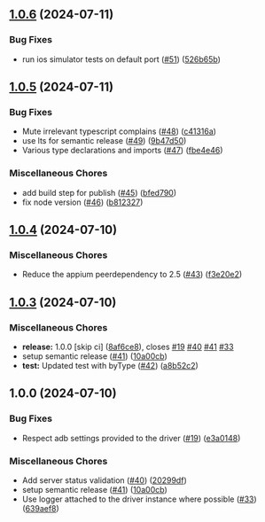 ## [1.0.6](https://github.com/AppiumTestDistribution/appium-flutter-integration-driver/compare/v1.0.5...v1.0.6) (2024-07-11)

### Bug Fixes

* run ios simulator tests on default port ([#51](https://github.com/AppiumTestDistribution/appium-flutter-integration-driver/issues/51)) ([526b65b](https://github.com/AppiumTestDistribution/appium-flutter-integration-driver/commit/526b65b7320d334dc82cf67c4785b3b6f6151f06))

## [1.0.5](https://github.com/AppiumTestDistribution/appium-flutter-integration-driver/compare/v1.0.4...v1.0.5) (2024-07-11)

### Bug Fixes

* Mute irrelevant typescript complains ([#48](https://github.com/AppiumTestDistribution/appium-flutter-integration-driver/issues/48)) ([c41316a](https://github.com/AppiumTestDistribution/appium-flutter-integration-driver/commit/c41316af74dbdb6637697fcaa6392bb0b086d4b0))
* use lts for semantic release ([#49](https://github.com/AppiumTestDistribution/appium-flutter-integration-driver/issues/49)) ([9b47d50](https://github.com/AppiumTestDistribution/appium-flutter-integration-driver/commit/9b47d50bcffed0ca1b536fcb3ca07b399cbc1bd3))
* Various type declarations and imports ([#47](https://github.com/AppiumTestDistribution/appium-flutter-integration-driver/issues/47)) ([fbe4e46](https://github.com/AppiumTestDistribution/appium-flutter-integration-driver/commit/fbe4e461368aca22fc354f41aa7df10e239cc41b))

### Miscellaneous Chores

* add build step for publish ([#45](https://github.com/AppiumTestDistribution/appium-flutter-integration-driver/issues/45)) ([bfed790](https://github.com/AppiumTestDistribution/appium-flutter-integration-driver/commit/bfed790828bea1003b657f13a67cec17b1b81795))
* fix node version ([#46](https://github.com/AppiumTestDistribution/appium-flutter-integration-driver/issues/46)) ([b812327](https://github.com/AppiumTestDistribution/appium-flutter-integration-driver/commit/b812327d8f63f010efd5f7b11ba011cb3f2cc9e8))

## [1.0.4](https://github.com/AppiumTestDistribution/appium-flutter-integration-driver/compare/v1.0.3...v1.0.4) (2024-07-10)

### Miscellaneous Chores

* Reduce the appium peerdependency to 2.5 ([#43](https://github.com/AppiumTestDistribution/appium-flutter-integration-driver/issues/43)) ([f3e20e2](https://github.com/AppiumTestDistribution/appium-flutter-integration-driver/commit/f3e20e276833e684537fdbd205dd4781ffc2cbd8))

## [1.0.3](https://github.com/AppiumTestDistribution/appium-flutter-integration-driver/compare/v1.0.2...v1.0.3) (2024-07-10)

### Miscellaneous Chores

* **release:** 1.0.0 [skip ci] ([8af6ce8](https://github.com/AppiumTestDistribution/appium-flutter-integration-driver/commit/8af6ce81879ba1c425ab5fbd33047722cf72dac2)), closes [#19](https://github.com/AppiumTestDistribution/appium-flutter-integration-driver/issues/19) [#40](https://github.com/AppiumTestDistribution/appium-flutter-integration-driver/issues/40) [#41](https://github.com/AppiumTestDistribution/appium-flutter-integration-driver/issues/41) [#33](https://github.com/AppiumTestDistribution/appium-flutter-integration-driver/issues/33)
* setup semantic release ([#41](https://github.com/AppiumTestDistribution/appium-flutter-integration-driver/issues/41)) ([10a00cb](https://github.com/AppiumTestDistribution/appium-flutter-integration-driver/commit/10a00cb311090f2da90290e41d1089c90c4328b8))
* **test:** Updated test with byType ([#42](https://github.com/AppiumTestDistribution/appium-flutter-integration-driver/issues/42)) ([a8b52c2](https://github.com/AppiumTestDistribution/appium-flutter-integration-driver/commit/a8b52c25a7f4daa7dca6b3efbd998a4f9bfccdd7))

## 1.0.0 (2024-07-10)

### Bug Fixes

* Respect adb settings provided to the driver ([#19](https://github.com/AppiumTestDistribution/appium-flutter-integration-driver/issues/19)) ([e3a0148](https://github.com/AppiumTestDistribution/appium-flutter-integration-driver/commit/e3a0148c107a77aea776df3b729f3190cb83a5b4))

### Miscellaneous Chores

* Add server status validation ([#40](https://github.com/AppiumTestDistribution/appium-flutter-integration-driver/issues/40)) ([20299df](https://github.com/AppiumTestDistribution/appium-flutter-integration-driver/commit/20299df550ee0ba5180250ab58db759fc1d30c43))
* setup semantic release ([#41](https://github.com/AppiumTestDistribution/appium-flutter-integration-driver/issues/41)) ([10a00cb](https://github.com/AppiumTestDistribution/appium-flutter-integration-driver/commit/10a00cb311090f2da90290e41d1089c90c4328b8))
* Use logger attached to the driver instance where possible ([#33](https://github.com/AppiumTestDistribution/appium-flutter-integration-driver/issues/33)) ([639aef8](https://github.com/AppiumTestDistribution/appium-flutter-integration-driver/commit/639aef80009b878c4b9fb8c706ae0e6e14334fd9))
